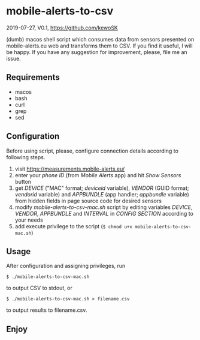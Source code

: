 # mobile-alerts-to-csv

2019-07-27, V0.1, https://github.com/kewoSK

(dumb) macos shell script which consumes data from sensors presented on mobile-alerts.eu web and transforms them to CSV.
If you find it useful, I will be happy. If you have any suggestion for improvement, please, file me an issue.

## Requirements

* macos
* bash
* curl
* grep
* sed

## Configuration
Before using script, please, configure connection details according to following steps. 

1. visit https://measurements.mobile-alerts.eu/
2. enter your _phone ID_ (from _Mobile Alerts_ app) and hit *Show Sensors* button
3. get _DEVICE_ ("MAC" format; _deviceid_ variable), _VENDOR_ (GUID format; _vendorid_ variable) and _APPBUNDLE_ (app handler; _appbundle_ variable) from hidden fields in page source code for desired sensors
4. modify _mobile-alerts-to-csv-mac.sh_ script by editing variables _DEVICE_, _VENDOR_, _APPBUNDLE_ and _INTERVAL_ in _CONFIG SECTION_ according to your needs
5. add execute privilege to the script (`$ chmod u+x mobile-alerts-to-csv-mac.sh`)

## Usage
After configuration and assigning privileges, run

    $ ./mobile-alerts-to-csv-mac.sh
    
to output CSV to stdout, or

    $ ./mobile-alerts-to-csv-mac.sh > filename.csv

to output results to filename.csv.

## Enjoy
